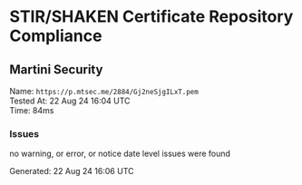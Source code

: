 # STIR/SHAKEN Certificate Repository Compliance

## Martini Security

Name: `https://p.mtsec.me/2884/Gj2neSjgILxT.pem`\
Tested At: 22 Aug 24 16:04 UTC\
Time: 84ms

### Issues

no warning, or error, or notice date level issues were found

Generated: 22 Aug 24 16:06 UTC